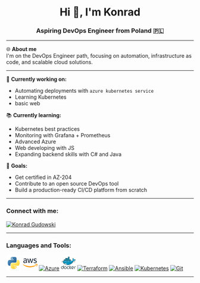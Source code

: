 <h1 align="center">Hi 👋, I'm Konrad</h1>
<h3 align="center">Aspiring DevOps Engineer from Poland 🇵🇱</h3>

---

🌐 **About me**  
I'm on the DevOps Engineer path, focusing on automation, infrastructure as code, and scalable cloud solutions.

---

🚀 **Currently working on:**  
- Automating deployments with `azure kubernetes service`
- Learning Kubernetes
- basic web


📚 **Currently learning:**  
- Kubernetes best practices  
- Monitoring with Grafana + Prometheus  
- Advanced Azure
- Web developing with JS 
- Expanding backend skills with C# and Java

🎯 **Goals:**  
- Get certified in AZ-204 
- Contribute to an open source DevOps tool  
- Build a production-ready CI/CD platform from scratch


---

<h3 align="left">Connect with me:</h3>
<p align="left">
<a href="https://linkedin.com/in/konrad-gudowski" target="blank">
<img align="center" src="https://raw.githubusercontent.com/rahuldkjain/github-profile-readme-generator/master/src/images/icons/Social/linked-in-alt.svg" alt="Konrad Gudowski" height="30" width="40" />
</a>
</p>

---

<h3 align="left">Languages and Tools:</h3>

<p align="left">
  <!-- Twoje obecne loga -->
  <a href="https://www.python.org" target="_blank"><img src="https://raw.githubusercontent.com/devicons/devicon/master/icons/python/python-original.svg" alt="Python" width="40" height="40"/></a>
  <a href="https://aws.amazon.com" target="_blank"><img src="https://raw.githubusercontent.com/devicons/devicon/master/icons/amazonwebservices/amazonwebservices-original-wordmark.svg" alt="AWS" width="40" height="40"/></a>
  <a href="https://azure.microsoft.com/" target="_blank"><img src="https://www.vectorlogo.zone/logos/microsoft_azure/microsoft_azure-icon.svg" alt="Azure" width="40" height="40"/></a>
  <a href="https://www.docker.com/" target="_blank"><img src="https://raw.githubusercontent.com/devicons/devicon/master/icons/docker/docker-original-wordmark.svg" alt="Docker" width="40" height="40"/></a>
  <a href="https://www.terraform.io/" target="_blank"><img src="https://cdn.jsdelivr.net/gh/devicons/devicon/icons/terraform/terraform-original.svg" alt="Terraform" width="40" height="40"/></a>
  <a href="https://www.ansible.com/" target="_blank"><img src="https://cdn.worldvectorlogo.com/logos/ansible.svg" alt="Ansible" width="40" height="40"/></a>
  <a href="https://kubernetes.io/" target="_blank"><img src="https://www.vectorlogo.zone/logos/kubernetes/kubernetes-icon.svg" alt="Kubernetes" width="40" height="40"/></a>
  <a href="https://git-scm.com/" target="_blank"><img src="https://www.vectorlogo.zone/logos/git-scm/git-scm-icon.svg" alt="Git" width="40" height="40"/></a>
</p>

---

